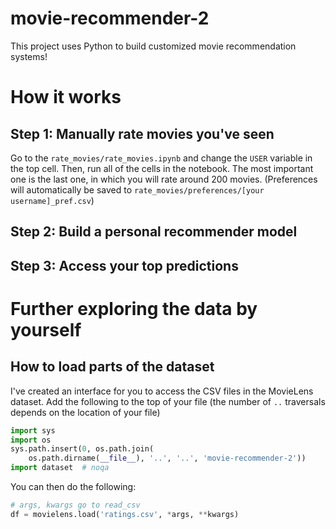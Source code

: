 # movie-recommender-2
This project uses Python to build customized movie recommendation systems!

# How it works

## Step 1: Manually rate movies you've seen

Go to the `rate_movies/rate_movies.ipynb` and change the `USER` variable in the top cell.
Then, run all of the cells in the notebook. The most important one is the last one, in which you will
rate around 200 movies. (Preferences will automatically be saved to
`rate_movies/preferences/[your username]_pref.csv`)

## Step 2: Build a personal recommender model

## Step 3: Access your top predictions

# Further exploring the data by yourself

## How to load parts of the dataset
I've created an interface for you to access the CSV files in the MovieLens dataset.
Add the following to the top of your file (the number of `..` traversals depends on the location of your file) 
```python
import sys
import os
sys.path.insert(0, os.path.join(
    os.path.dirname(__file__), '..', '..', 'movie-recommender-2'))
import dataset  # noqa
```

You can then do the following:

```python
# args, kwargs go to read_csv
df = movielens.load('ratings.csv', *args, **kwargs)
```